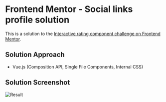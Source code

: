 # Frontend Mentor - Social links profile solution

This is a solution to the [Interactive rating component challenge on Frontend Mentor](https://www.frontendmentor.io/challenges/interactive-rating-component-koxpeBUmI). 

## Solution Approach
* Vue.js (Composition API, Single File Components, Internal CSS)

## Solution Screenshot
![Result](/result/result.png?raw=true "Result")

